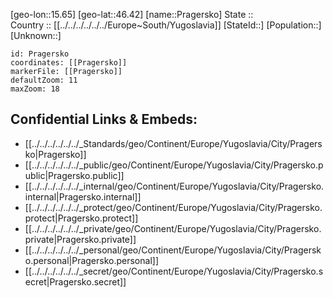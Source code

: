 ﻿---
location: [46.42,15.65] 
mapzoom: [7,12] 
mapmarker: city 
type: City
tags:
- geo/City


SpocWebEntityId: 33504
isDeleted: false
confidential: public

---
[geo-lon::15.65] 
[geo-lat::46.42] 
[name::Pragersko] 
State ::  
Country :: [[../../../../../../Europe~South/Yugoslavia]] 
[StateId::] 
[Population::] 
[Unknown::] 


```leaflet
id: Pragersko
coordinates: [[Pragersko]] 
markerFile: [[Pragersko]] 
defaultZoom: 11 
maxZoom: 18
```


## Confidential Links & Embeds: 
- [[../../../../../../_Standards/geo/Continent/Europe/Yugoslavia/City/Pragersko|Pragersko]] 
- [[../../../../../../_public/geo/Continent/Europe/Yugoslavia/City/Pragersko.public|Pragersko.public]] 
- [[../../../../../../_internal/geo/Continent/Europe/Yugoslavia/City/Pragersko.internal|Pragersko.internal]] 
- [[../../../../../../_protect/geo/Continent/Europe/Yugoslavia/City/Pragersko.protect|Pragersko.protect]] 
- [[../../../../../../_private/geo/Continent/Europe/Yugoslavia/City/Pragersko.private|Pragersko.private]] 
- [[../../../../../../_personal/geo/Continent/Europe/Yugoslavia/City/Pragersko.personal|Pragersko.personal]] 
- [[../../../../../../_secret/geo/Continent/Europe/Yugoslavia/City/Pragersko.secret|Pragersko.secret]] 

